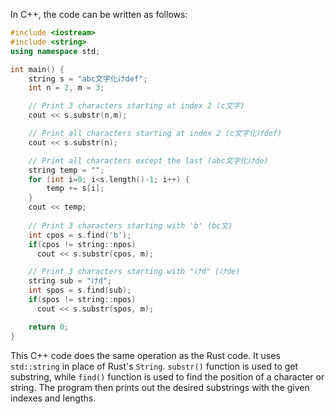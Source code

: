  In C++, the code can be written as follows:
```cpp
#include <iostream>
#include <string>
using namespace std;

int main() {
    string s = "abc文字化けdef";
    int n = 2, m = 3;

    // Print 3 characters starting at index 2 (c文字)
    cout << s.substr(n,m);

    // Print all characters starting at index 2 (c文字化けdef)
    cout << s.substr(n);

    // Print all characters except the last (abc文字化けde)
    string temp = "";
    for (int i=0; i<s.length()-1; i++) {
        temp += s[i];
    }
    cout << temp;
    
    // Print 3 characters starting with 'b' (bc文)
    int cpos = s.find('b');
    if(cpos != string::npos)
      cout << s.substr(cpos, m);

    // Print 3 characters starting with "けd" (けde)
    string sub = "けd";
    int spos = s.find(sub);
    if(spos != string::npos)
      cout << s.substr(spos, m);

    return 0;
}
```
This C++ code does the same operation as the Rust code. It uses `std::string` in place of Rust's `String`. `substr()` function is used to get substring, while `find()` function is used to find the position of a character or string. The program then prints out the desired substrings with the given indexes and lengths.
